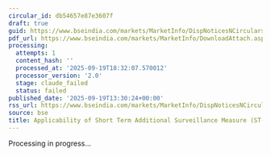 ```yaml
---
circular_id: db54657e87e3607f
draft: true
guid: https://www.bseindia.com/markets/MarketInfo/DispNoticesNCirculars.aspx?Noticeid={7E05C5E8-4B83-4007-BE97-B0F3D3C8C986}&noticeno=20250919-30&dt=09/19/2025&icount=30&totcount=44&flag=0
pdf_url: https://www.bseindia.com/markets/MarketInfo/DownloadAttach.aspx?id=20250919-30&attachedId=86b07a5d-b501-4633-abd3-6ed4acefe35f
processing:
  attempts: 1
  content_hash: ''
  processed_at: '2025-09-19T18:32:07.570012'
  processor_version: '2.0'
  stage: claude_failed
  status: failed
published_date: '2025-09-19T13:30:24+00:00'
rss_url: https://www.bseindia.com/markets/MarketInfo/DispNoticesNCirculars.aspx?Noticeid={7E05C5E8-4B83-4007-BE97-B0F3D3C8C986}&noticeno=20250919-30&dt=09/19/2025&icount=30&totcount=44&flag=0
source: bse
title: Applicability of Short Term Additional Surveillance Measure (ST-ASM)
---
```


Processing in progress...
